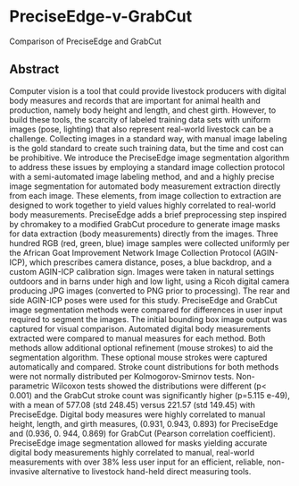 # PreciseEdge-v-GrabCut
Comparison of PreciseEdge and GrabCut 

## Abstract
 
Computer vision is a tool that could provide livestock producers with digital body measures and records that are important for animal health and production, namely body height and length, and chest girth. However, to build these tools, the scarcity of labeled training data sets with uniform images (pose, lighting) that also represent real-world livestock can be a challenge. Collecting images in a standard way, with manual image labeling is the gold standard to create such training data, but the time and cost can be prohibitive. We introduce the PreciseEdge image segmentation algorithm to address these issues by employing a standard image collection protocol with a semi-automated image labeling method, and and a highly precise image segmentation for automated body measurement extraction directly from each image. These elements, from image collection to extraction are designed to work together to yield values highly correlated to real-world body measurements. PreciseEdge adds a brief preprocessing step inspired by chromakey to a modified GrabCut procedure to generate image masks for data extraction (body measurements) directly from the images. Three hundred RGB (red, green, blue) image samples were collected uniformly per the African Goat Improvement Network Image Collection Protocol (AGIN-ICP), which prescribes camera distance, poses, a blue backdrop, and a custom AGIN-ICP calibration sign. Images were taken in natural settings outdoors and in barns under high and low light, using a Ricoh digital camera producing JPG images (converted to PNG prior to processing). The rear and side AGIN-ICP poses were used for this study. PreciseEdge and GrabCut image segmentation methods were compared for differences in user input required to segment the images. The initial bounding box image output was captured for visual comparison. Automated digital body measurements extracted were compared to manual measures for each method. Both methods allow additional optional refinement (mouse strokes) to aid the segmentation algorithm. These optional mouse strokes were captured automatically and compared. Stroke count distributions for both methods were not normally distributed per Kolmogorov-Smirnov tests. Non-parametric Wilcoxon tests showed the distributions were different (p< 0.001) and the GrabCut stroke count was significantly higher (p=5.115 e-49), with a mean of 577.08 (std 248.45) versus 221.57 (std 149.45) with PreciseEdge. Digital body measures were highly correlated to manual height, length, and girth measures, (0.931, 0.943, 0.893) for PreciseEdge and (0.936, 0. 944, 0.869) for GrabCut (Pearson correlation coefficient). PreciseEdge image segmentation allowed for masks yielding accurate digital body measurements highly correlated to manual, real-world measurements with over 38% less user input for an efficient, reliable, non-invasive alternative to livestock hand-held direct measuring tools.
